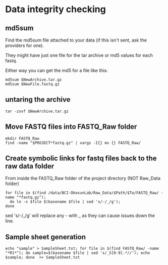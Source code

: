 # Data integrity checking

## md5sum

Find the md5sum file attached to your data (if this isn't sent, ask the providers for one).

They might have just one file for the tar archive or md5 values for each fastq.

Either way you can get the md5 for a file like this:

```
md5sum $NewArchive.tar.gz
md5sum $NewFile.fastq.gz
```

## untaring the archive

```
tar -zxvf $NewArchive.tar.gz
```

## Move FASTQ files into FASTQ_Raw folder

```
mkdir FASTQ_Raw
find -name "$PROJECT*fastq.gz" | xargs -I{} mv {} FASTQ_Raw/
```

## Create symbolic links for fastq files back to the raw data folder

From inside the FASTQ_Raw folder of the project directory (NOT Raw_Data folder)

```
for file in $(find /data/BCI-OkosunLab/Raw_Data/$Path/$To/FASTQ_Raw/ -name "*fastq.gz"); 
  do ln -s $file $(basename $file | sed 's/-/_/g');
done
```

sed 's/-/_/g' will replace any - with _ as they can cause issues down the line.

## Sample sheet generation

```
echo "sample" > SampleSheet.txt; for file in $(find FASTQ_Raw/ -name "*R1*"); do sample=$(basename $file | sed 's/_S[0-9].*//'); echo $sample; done  >> SampleSheet.txt
```
